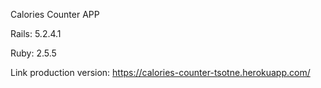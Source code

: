 Calories Counter APP

Rails: 5.2.4.1

Ruby: 2.5.5

Link production version: https://calories-counter-tsotne.herokuapp.com/